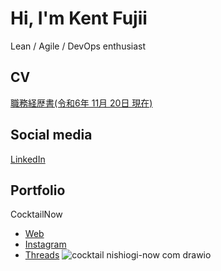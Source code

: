 # Hi, I'm Kent Fujii

Lean / Agile / DevOps enthusiast

## CV

[職務経歴書(令和6年 11月 20日 現在)](https://github.com/user-attachments/files/17913615/2024.docx.pdf)


## Social media

[LinkedIn](https://www.linkedin.com/in/KentFujii/)

## Portfolio

CocktailNow
- [Web](https://cocktail.nishiogi-now.com)
- [Instagram](https://www.instagram.com/cocktail_now_)
- [Threads](https://www.threads.net/@cocktail_now_)
![cocktail nishiogi-now com drawio](https://github.com/KentFujii/KentFujii/assets/10591076/f64e7ef6-0fa1-447a-ada3-99e950f82f6d)
